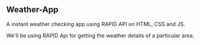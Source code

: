 ## Weather-App
A instant weather checking app using RAPID API on HTML, CSS and JS. 

We'll be using RAPID Api for getting the weather details of a particular area.